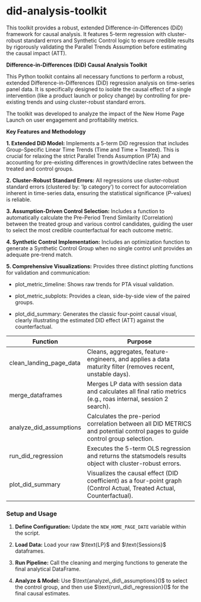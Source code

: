 # did-analysis-toolkit
This toolkit provides a robust, extended Difference-in-Differences (DiD) framework for causal analysis. It features 5-term regression with cluster-robust standard errors and Synthetic Control logic to ensure credible results by rigorously validating the Parallel Trends Assumption before estimating the causal impact ($\text{ATT}$).

**Difference-in-Differences (DiD) Causal Analysis Toolkit**

This Python toolkit contains all necessary functions to perform a robust, extended Difference-in-Differences (DiD) regression analysis on time-series panel data. It is specifically designed to isolate the causal effect of a single intervention (like a product launch or policy change) by controlling for pre-existing trends and using cluster-robust standard errors.

The toolkit was developed to analyze the impact of the New Home Page Launch on user engagement and profitability metrics.

**Key Features and Methodology**

**1. Extended DiD Model:** Implements a 5-term DiD regression that includes Group-Specific Linear Time Trends ($\text{Time}$ and $\text{Time} \times \text{Treated}$). This is crucial for relaxing the strict Parallel Trends Assumption (PTA) and accounting for pre-existing differences in growth/decline rates between the treated and control groups.

**2. Cluster-Robust Standard Errors:** All regressions use $\text{cluster-robust standard errors}$ (clustered by: $\text{'lp category'}$) to correct for autocorrelation inherent in time-series data, ensuring the statistical significance ($P$-values) is reliable.

**3. Assumption-Driven Control Selection:** Includes a function to automatically calculate the $\text{Pre-Period Trend Similarity (Correlation)}$ between the treated group and various control candidates, guiding the user to select the most credible counterfactual for each outcome metric.

**4. Synthetic Control Implementation:** Includes an optimization function to generate a Synthetic Control Group when no single control unit provides an adequate pre-trend match.

**5. Comprehensive Visualizations:** Provides three distinct plotting functions for validation and communication:

- plot_metric_timeline: Shows raw trends for PTA visual validation.

- plot_metric_subplots: Provides a clean, side-by-side view of the paired groups.

- plot_did_summary: Generates the classic four-point causal visual, clearly illustrating the estimated $\text{DID}$ effect ($\text{ATT}$) against the counterfactual.

Function | Purpose
-- | --
clean_landing_page_data | Cleans, aggregates, feature-engineers, and applies a data maturity filter (removes recent, unstable days).
merge_dataframes | Merges LP data with session data and calculates all final ratio metrics (e.g., $\text{roas internal}$, $\text{session 2 search}$).
analyze\_did\_assumptions | Calculates the pre-period correlation between all $\text{DID METRICS}$ and potential control pages to guide control group selection.
run\_did\_regression | Executes the 5-term $\text{OLS}$ regression and returns the $\text{statsmodels}$ results object with cluster-robust errors.
plot\_did\_summary | Visualizes the causal effect ($\text{DID}$ coefficient) as a four-point graph (Control Actual, Treated Actual, Counterfactual).

<h3>Setup and Usage</h3><ol><li><p><strong>Define Configuration:</strong> Update the <code>NEW_HOME_PAGE_DATE</code> variable within the script.</p></li><li><p><strong>Load Data:</strong> Load your raw <math-inline data-math="\text{LP}">$\text{LP}$</math-inline> and <math-inline data-math="\text{Sessions}">$\text{Sessions}$</math-inline> dataframes.</p></li><li><p><strong>Run Pipeline:</strong> Call the cleaning and merging functions to generate the final analytical DataFrame.</p></li><li><p><strong>Analyze &amp; Model:</strong> Use <math-inline data-math="\text{analyze\_did\_assumptions}()">$\text{analyze\_did\_assumptions}()$</math-inline> to select the control group, and then use <math-inline data-math="\text{run\_did\_regression}()">$\text{run\_did\_regression}()$</math-inline> for the final causal estimates.</p></li></ol>
